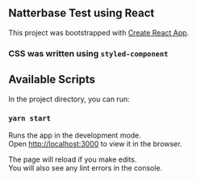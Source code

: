 ## Natterbase Test using React
This project was bootstrapped with [Create React App](https://github.com/facebook/create-react-app).

### CSS was written using `styled-component`

## Available Scripts

In the project directory, you can run:

### `yarn start`

Runs the app in the development mode.<br />
Open [http://localhost:3000](http://localhost:3000) to view it in the browser.

The page will reload if you make edits.<br />
You will also see any lint errors in the console.
